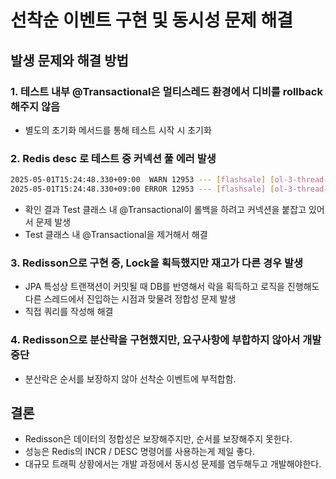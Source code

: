 # 선착순 이벤트 구현 및 동시성 문제 해결

## 발생 문제와 해결 방법

### 1. 테스트 내부 @Transactional은 멀티스레드 환경에서 디비를 rollback 해주지 않음<br>

- 별도의 초기화 메서드를 통해 테스트 시작 시 초기화

### 2. Redis desc 로 테스트 중 커넥션 풀 에러 발생

```bash
2025-05-01T15:24:48.330+09:00  WARN 12953 --- [flashsale] [ol-3-thread-100] o.h.engine.jdbc.spi.SqlExceptionHelper   : SQL Error: 0, SQLState: null
2025-05-01T15:24:48.330+09:00 ERROR 12953 --- [flashsale] [ol-3-thread-100] o.h.engine.jdbc.spi.SqlExceptionHelper   : HikariPool-1 - Connection is not available, request timed out after 30000ms (total=100, active=100, idle=0, waiting=0)
```

- 확인 결과 Test 클래스 내 @Transactional이 롤백을 하려고 커넥션을 붙잡고 있어서 문제 발생
- Test 클래스 내 @Transactional을 제거해서 해결

### 3. Redisson으로 구현 중, Lock을 획득했지만 재고가 다른 경우 발생

- JPA 특성상 트랜잭션이 커밋될 때 DB를 반영해서 락을 획득하고 로직을 진행해도 다른 스레드에서 진입하는 시점과 맞물려 정합성 문제 발생
- 직접 쿼리를 작성해 해결

### 4. Redisson으로 분산락을 구현했지만, 요구사항에 부합하지 않아서 개발 중단

- 분산락은 순서를 보장하지 않아 선착순 이벤트에 부적합함.

## 결론
- Redisson은 데이터의 정합성은 보장해주지만, 순서를 보장해주지 못한다.
- 성능은 Redis의 INCR / DESC 명령어를 사용하는게 제일 좋다.
- 대규모 트래픽 상황에서는 개발 과정에서 동시성 문제를 염두해두고 개발해야한다.